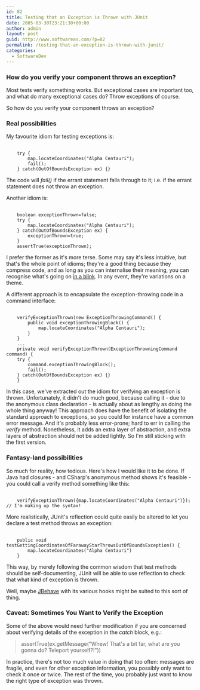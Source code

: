 ```yaml
---
id: 82
title: Testing that an Exception is Thrown with JUnit
date: 2005-03-30T23:21:30+00:00
author: admin
layout: post
guid: http://www.softwareas.com/?p=82
permalink: /testing-that-an-exception-is-thrown-with-junit/
categories:
  - SoftwareDev
---
```

<h3>How do you verify your component throws an exception?</h3>

Most tests verify something works. But exceptional cases are important too, and what do many exceptional cases do? Throw exceptions of course.

So how do you verify your component throws an exception?

<h3>Real possibilities</h3>

My favourite idiom for testing exceptions is:

<pre> <code>
    try {
        map.locateCoordinates("Alpha Centauri");
        fail();
    } catch(OutOfBoundsException ex) {}
</code></pre>

The code will *fail()* if the errant statement falls through to it; i.e. if the errant statement does not throw an exception.

Another idiom is:
<pre> <code>
    boolean exceptionThrown=false;
    try {
        map.locateCoordinates("Alpha Centauri");
    } catch(OutOfBoundsException ex) {
        exceptionThrown=true;
    }
    assertTrue(exceptionThrown);
</code></pre>

I prefer the former as it's more terse. Some may say it's less intuitive, but that's the whole point of idioms; they're a good thing because they compress code, and as long as you can internalise their meaning, you can recognise what's going on [in a blink](http://www.softwareas.com/index.php?p=65). In any event, they're variations on a theme.

A different approach is to encapsulate the exception-throwing code in a command interface:

<pre> <code>
    verifyExceptionThrown(new ExceptionThrowingCommand() {
        public void exceptionThrowingBlock() {
            map.locateCoordinates("Alpha Centauri");
        }
    }
    ...
    private void verifyExceptionThrown(ExceptionThrowningCommand command) {
    try {
        command.exceptionThrowingBlock();
        fail();
    } catch(OutOfBoundsException ex) {}
    }
</code></pre>

In this case, we've extracted out the idiom for verifying an exception is thrown. Unfortunately, it didn't do much good, because calling it - due to the  anonymous class declaration - is actually about as lengthy as doing the whole thing anyway! This approach does have the benefit of isolating the standard approach to exceptions, so you could for instance have a common error message. And it's probably less error-prone; hard to err in calling the *verify* method. Nonetheless, it adds an extra layer of abstraction, and extra layers of abstraction should not be added lightly. So I'm still sticking with the first version.

<h3>Fantasy-land possibilities</h3>

So much for reality, how tedious. Here's how I would like it to be done. If Java had closures - and CSharp's anonymous method shows it's feasible - you could call a verify method something like this:

<pre> <code>
    verifyExceptionThrown({map.locateCoordinates("Alpha Centauri")}); // I'm making up the syntax!
</code></pre>

More realistically, JUnit's reflection could quite easily be altered to let you declare a test method throws an exception:

<pre> <code>
    public void testGettingCoordinatesOfFarawayStarThrowsOutOfBoundsException() {
        map.locateCoordinates("Alpha Centauri")
    }
</code></pre>

This way, by merely following the common wisdom that test methods should be self-documenting, JUnit will be able to use reflection to check that what kind of exception is thrown.

Well, maybe [JBehave](http://jbehave.codehaus.org/) with its various hooks might be suited to this sort of thing.

<h3>Caveat: Sometimes You Want to Verify the Exception</h3>

Some of the above would need further modification if you are concerned about verifying details of the exception in the *catch* block, e.g.:
> assertTrue(ex.getMessage("Whew! That's a bit far, what are you gonna do? Teleport yourself?!"))

In practice, there's not too much value in doing that too often: messages are fragile, and even for other exception information, you possibly only want to check it once or twice. The rest of the time, you probably just want to know the right type of exception was thrown.<!--bb42268ea0c1ead483ffe568bad524c0-->